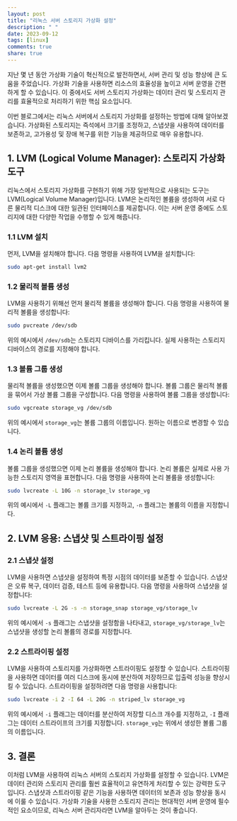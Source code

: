 ```yaml
---
layout: post
title: "리눅스 서버 스토리지 가상화 설정"
description: " "
date: 2023-09-12
tags: [linux]
comments: true
share: true
---
```


지난 몇 년 동안 가상화 기술이 혁신적으로 발전하면서, 서버 관리 및 성능 향상에 큰 도움을 주었습니다. 가상화 기술을 사용하면 리소스의 효율성을 높이고 서버 운영을 간편하게 할 수 있습니다. 이 중에서도 서버 스토리지 가상화는 데이터 관리 및 스토리지 관리를 효율적으로 처리하기 위한 핵심 요소입니다.

이번 블로그에서는 리눅스 서버에서 스토리지 가상화를 설정하는 방법에 대해 알아보겠습니다. 가상화된 스토리지는 즉석에서 크기를 조정하고, 스냅샷을 사용하여 데이터를 보존하고, 고가용성 및 장애 복구를 위한 기능을 제공하므로 매우 유용합니다.

## 1. LVM (Logical Volume Manager): 스토리지 가상화 도구

리눅스에서 스토리지 가상화를 구현하기 위해 가장 일반적으로 사용되는 도구는 LVM(Logical Volume Manager)입니다. LVM은 논리적인 볼륨을 생성하여 서로 다른 물리적 디스크에 대한 일관된 인터페이스를 제공합니다. 이는 서버 운영 중에도 스토리지에 대한 다양한 작업을 수행할 수 있게 해줍니다.

### 1.1 LVM 설치

먼저, LVM을 설치해야 합니다. 다음 명령을 사용하여 LVM을 설치합니다:

```bash
sudo apt-get install lvm2
```

### 1.2 물리적 볼륨 생성

LVM을 사용하기 위해선 먼저 물리적 볼륨을 생성해야 합니다. 다음 명령을 사용하여 물리적 볼륨을 생성합니다:

```bash
sudo pvcreate /dev/sdb
```

위의 예시에서 `/dev/sdb`는 스토리지 디바이스를 가리킵니다. 실제 사용하는 스토리지 디바이스의 경로를 지정해야 합니다.

### 1.3 볼륨 그룹 생성

물리적 볼륨을 생성했으면 이제 볼륨 그룹을 생성해야 합니다. 볼륨 그룹은 물리적 볼륨을 묶어서 가상 볼륨 그룹을 구성합니다. 다음 명령을 사용하여 볼륨 그룹을 생성합니다:

```bash
sudo vgcreate storage_vg /dev/sdb
```

위의 예시에서 `storage_vg`는 볼륨 그룹의 이름입니다. 원하는 이름으로 변경할 수 있습니다.

### 1.4 논리 볼륨 생성

볼륨 그룹을 생성했으면 이제 논리 볼륨을 생성해야 합니다. 논리 볼륨은 실제로 사용 가능한 스토리지 영역을 표현합니다. 다음 명령을 사용하여 논리 볼륨을 생성합니다:

```bash
sudo lvcreate -L 10G -n storage_lv storage_vg
```

위의 예시에서 `-L` 플래그는 볼륨 크기를 지정하고, `-n` 플래그는 볼륨의 이름을 지정합니다.

## 2. LVM 응용: 스냅샷 및 스트라이핑 설정

### 2.1 스냅샷 설정

LVM을 사용하면 스냅샷을 설정하여 특정 시점의 데이터를 보존할 수 있습니다. 스냅샷은 오류 복구, 데이터 검증, 테스트 등에 유용합니다. 다음 명령을 사용하여 스냅샷을 설정합니다:

```bash
sudo lvcreate -L 2G -s -n storage_snap storage_vg/storage_lv
```

위의 예시에서 `-s` 플래그는 스냅샷을 설정함을 나타내고, `storage_vg/storage_lv`는 스냅샷을 생성할 논리 볼륨의 경로를 지정합니다.

### 2.2 스트라이핑 설정

LVM을 사용하여 스토리지를 가상화하면 스트라이핑도 설정할 수 있습니다. 스트라이핑을 사용하면 데이터를 여러 디스크에 동시에 분산하여 저장하므로 입출력 성능을 향상시킬 수 있습니다. 스트라이핑을 설정하려면 다음 명령을 사용합니다:

```bash
sudo lvcreate -i 2 -I 64 -L 20G -n striped_lv storage_vg
```

위의 예시에서 `-i` 플래그는 데이터를 분산하여 저장할 디스크 개수를 지정하고, `-I` 플래그는 데이터 스트라이프의 크기를 지정합니다. `storage_vg`는 위에서 생성한 볼륨 그룹의 이름입니다.

## 3. 결론

이처럼 LVM을 사용하여 리눅스 서버의 스토리지 가상화를 설정할 수 있습니다. LVM은 데이터 관리와 스토리지 관리를 훨씬 효율적이고 유연하게 처리할 수 있는 강력한 도구입니다. 스냅샷과 스트라이핑 같은 기능을 사용하면 데이터의 보존과 성능 향상을 동시에 이룰 수 있습니다. 가상화 기술을 사용한 스토리지 관리는 현대적인 서버 운영에 필수적인 요소이므로, 리눅스 서버 관리자라면 LVM을 알아두는 것이 좋습니다.
